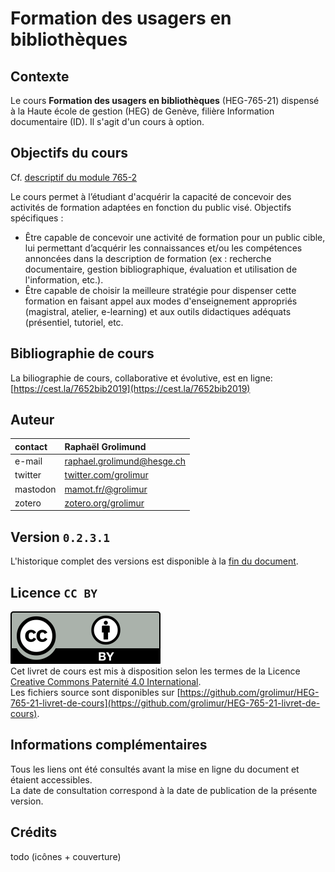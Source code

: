 # Formation des usagers en bibliothèques

## Contexte
Le cours **Formation des usagers en bibliothèques** (HEG-765-21) dispensé à la Haute école de gestion (HEG) de Genève, filière Information documentaire (ID). Il s'agit d'un cours à option.


## Objectifs du cours
Cf. [descriptif du module 765-2](https://www.hesge.ch/heg/sites/default/files/formation-base/ID/plan-modulaire/765-2_descriptif_de_module_vfinale_2019-2020.pdf)

Le cours permet à l’étudiant d'acquérir la capacité de concevoir des activités de formation adaptées en fonction du public visé.
Objectifs spécifiques :
* Être capable de concevoir une activité de formation pour un public cible, lui permettant d’acquérir les connaissances et/ou les compétences annoncées dans la description de formation (ex : recherche documentaire, gestion bibliographique, évaluation et utilisation de l'information, etc.).
* Être capable de choisir la meilleure stratégie pour dispenser cette formation en faisant appel aux modes d'enseignement appropriés (magistral, atelier, e-learning) et aux outils didactiques adéquats (présentiel, tutoriel, etc.


## Bibliographie de cours

La biliographie de cours, collaborative et évolutive, est en ligne: [https://cest.la/7652bib2019](https://cest.la/7652bib2019)


## Auteur

| contact | Raphaël Grolimund |
| :-- | :-- |
| e-mail | [raphael.grolimund@hesge.ch](mailto:raphael.grolimund@hesge.ch) |
| twitter | [twitter.com/grolimur](https://twitter.com/grolimur) |
| mastodon | [mamot.fr/@grolimur](https://mamot.fr/@grolimur) |
| zotero | [zotero.org/grolimur](https://zotero.org/grolimur) |


## Version `0.2.3.1`
L'historique complet des versions est disponible à la [fin du document](versions.md).


## Licence `CC BY`
![logo-CC-BY](img/by.svg)   
Cet livret de cours est mis à disposition selon les termes de la Licence [Creative Commons Paternité 4.0 International](http://creativecommons.org/licenses/by/4.0/deed.fr).   
Les fichiers source sont disponibles sur [https://github.com/grolimur/HEG-765-21-livret-de-cours](https://github.com/grolimur/HEG-765-21-livret-de-cours).   


## Informations complémentaires
Tous les liens ont été consultés avant la mise en ligne du document et étaient accessibles.   
La date de consultation correspond à la date de publication de la présente version.   

## Crédits
todo (icônes + couverture)
